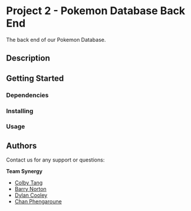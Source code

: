 # Project 2 - Pokemon Database Back End
The back end of our Pokemon Database.

## Description

## Getting Started

### Dependencies

### Installing

### Usage

## Authors
Contact us for any support or questions:

__Team Synergy__
* [Colby Tang](https://github.com/colbyktang)
* [Barry Norton](https://github.com/BarritoN78)
* [Dylan Cooley](https://github.com/dcee96)
* [Chan Phengaroune](https://github.com/Zoomo11)